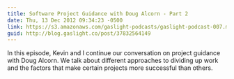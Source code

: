 ```yaml
---
title: Software Project Guidance with Doug Alcorn - Part 2
date: Thu, 13 Dec 2012 09:34:23 -0500
link: https://s3.amazonaws.com/gaslight-podcasts/gaslight-podcast-007.mp3
guid: http://blog.gaslight.co/post/37832564149
---
```


In this episode, Kevin and I continue our conversation on project guidance with
Doug Alcorn.  We talk about different approaches to dividing up work and the
factors that make certain projects more successful than others.
